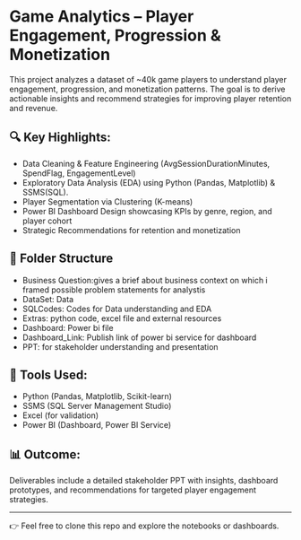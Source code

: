# Game Analytics – Player Engagement, Progression & Monetization

This project analyzes a dataset of ~40k game players to understand player engagement, progression, and monetization patterns. The goal is to derive actionable insights and recommend strategies for improving player retention and revenue.

## 🔍 Key Highlights:
- Data Cleaning & Feature Engineering (AvgSessionDurationMinutes, SpendFlag, EngagementLevel)
- Exploratory Data Analysis (EDA) using Python (Pandas, Matplotlib) & SSMS(SQL).
- Player Segmentation via Clustering (K-means)
- Power BI Dashboard Design showcasing KPIs by genre, region, and player cohort
- Strategic Recommendations for retention and monetization

## 📁 Folder Structure
- Business Question:gives a brief about business context on which i framed possible problem statements for     analystis
- DataSet: Data
- SQLCodes: Codes for Data understanding and EDA
- Extras: python code, excel file and external resources
- Dashboard: Power bi file
- Dashboard_Link: Publish link of power bi service for dashboard
- PPT: for stakeholder understanding and presentation

## 🚀 Tools Used:
- Python (Pandas, Matplotlib, Scikit-learn)
- SSMS (SQL Server Management Studio)
- Excel (for validation)
- Power BI (Dashboard, Power BI Service)

## 📊 Outcome:
Deliverables include a detailed stakeholder PPT with insights, dashboard prototypes, and recommendations for targeted player engagement strategies.

---

👉 Feel free to clone this repo and explore the notebooks or dashboards.

